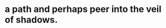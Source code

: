 <!-- TITLE: Welcome to Dark Tooth Trading Company -->
<!-- SUBTITLE: Please share your secrets. -->

#  a path and perhaps peer into the veil of shadows.